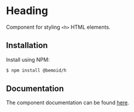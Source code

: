 # Heading

Component for styling `<h>` HTML elements.

## Installation

Install using NPM:

```bash
$ npm install @bemoid/h
```

## Documentation

The component documentation can be found [here](//bemoid.org/docs/h).
